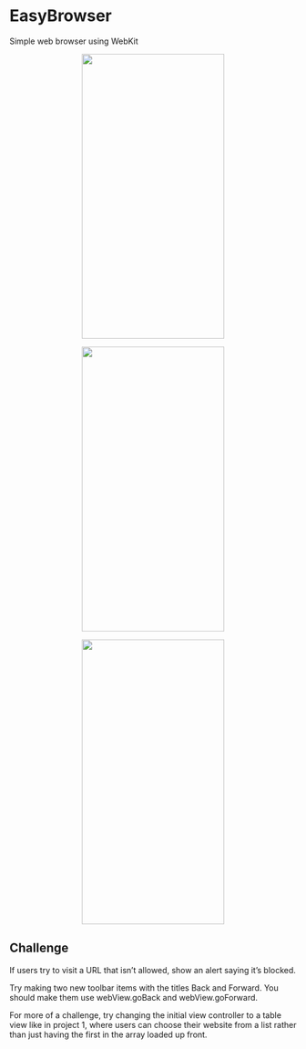 # EasyBrowser
Simple web browser using WebKit
<p align="center">
  <img width="250" height="500" src="https://user-images.githubusercontent.com/27751735/56463276-890e9c80-63d9-11e9-8aa0-b23bba458561.png">
</p>
<p align="center">
  <img width="250" height="500" src="https://user-images.githubusercontent.com/27751735/56463277-8a3fc980-63d9-11e9-965a-e24ce17bcd18.png">
</p>
<p align="center">
  <img width="250" height="500" src="https://user-images.githubusercontent.com/27751735/56463279-8d3aba00-63d9-11e9-8062-27c6f32a43cb.png">
</p>


## Challenge
If users try to visit a URL that isn’t allowed, show an alert saying it’s blocked.

Try making two new toolbar items with the titles Back and Forward. You should make them use webView.goBack and webView.goForward.

For more of a challenge, try changing the initial view controller to a table view like in project 1, where users can choose their website from a list rather than just having the first in the array loaded up front.
